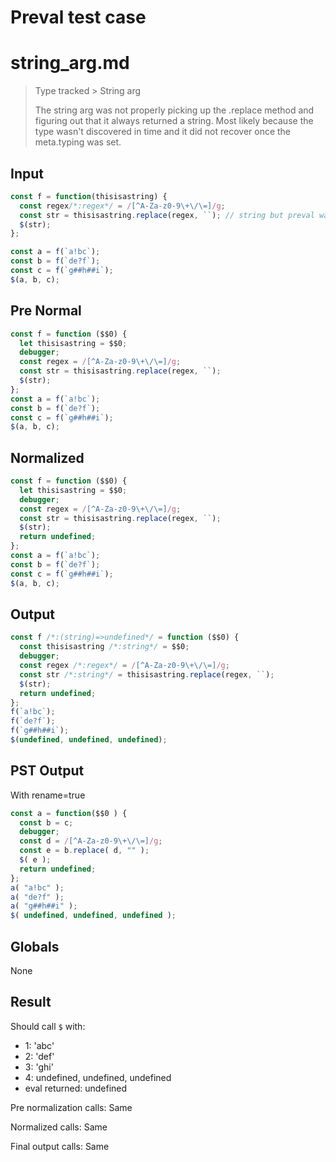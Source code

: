 # Preval test case

# string_arg.md

> Type tracked > String arg
>
> The string arg was not properly picking up the .replace method and figuring out that it always returned a string.
> Most likely because the type wasn't discovered in time and it did not recover once the meta.typing was set.

## Input

`````js filename=intro
const f = function(thisisastring) {
  const regex/*:regex*/ = /[^A-Za-z0-9\+\/\=]/g;
  const str = thisisastring.replace(regex, ``); // string but preval wasnt seeing that
  $(str);
};

const a = f(`a!bc`);
const b = f(`de?f`);
const c = f(`g##h##i`);
$(a, b, c);
`````

## Pre Normal


`````js filename=intro
const f = function ($$0) {
  let thisisastring = $$0;
  debugger;
  const regex = /[^A-Za-z0-9\+\/\=]/g;
  const str = thisisastring.replace(regex, ``);
  $(str);
};
const a = f(`a!bc`);
const b = f(`de?f`);
const c = f(`g##h##i`);
$(a, b, c);
`````

## Normalized


`````js filename=intro
const f = function ($$0) {
  let thisisastring = $$0;
  debugger;
  const regex = /[^A-Za-z0-9\+\/\=]/g;
  const str = thisisastring.replace(regex, ``);
  $(str);
  return undefined;
};
const a = f(`a!bc`);
const b = f(`de?f`);
const c = f(`g##h##i`);
$(a, b, c);
`````

## Output


`````js filename=intro
const f /*:(string)=>undefined*/ = function ($$0) {
  const thisisastring /*:string*/ = $$0;
  debugger;
  const regex /*:regex*/ = /[^A-Za-z0-9\+\/\=]/g;
  const str /*:string*/ = thisisastring.replace(regex, ``);
  $(str);
  return undefined;
};
f(`a!bc`);
f(`de?f`);
f(`g##h##i`);
$(undefined, undefined, undefined);
`````

## PST Output

With rename=true

`````js filename=intro
const a = function($$0 ) {
  const b = c;
  debugger;
  const d = /[^A-Za-z0-9\+\/\=]/g;
  const e = b.replace( d, "" );
  $( e );
  return undefined;
};
a( "a!bc" );
a( "de?f" );
a( "g##h##i" );
$( undefined, undefined, undefined );
`````

## Globals

None

## Result

Should call `$` with:
 - 1: 'abc'
 - 2: 'def'
 - 3: 'ghi'
 - 4: undefined, undefined, undefined
 - eval returned: undefined

Pre normalization calls: Same

Normalized calls: Same

Final output calls: Same

